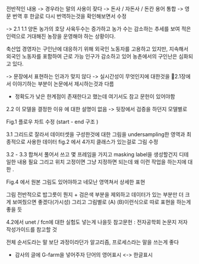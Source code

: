 전반적인 내용 
-> 경우라는 말의 사용이 잦다
-> 돈사 / 자돈사 / 돈칸 용어 통합 
-> 영문 번역 후 한글로 다시 번역하는것을 확인해보면서 수정

-> 2.1 
1.1
양돈 농가의 호당 사육두수는 증가하고 농가  수는 감소하는 추세를 보여 적은 인력으로 거대해진 농장을 운영해야  하는 상황이다.

축산업 경영자는 구인난에 대응하기 위해 외국인 노동자를 고용하고 있지만, 지속해서 외국인 노동자를 포함하여 근로 가능 인구가 감소하고 있어 농촌에서의 구인난은 심화되고 있다.

-> 문장에서 표현하는 인과가 맞지 않다
-> 실시간성이 무엇인지에 대한것을 
2.1장에서 이야기하는 부분이 논문에서 제시하는것과 다름
+ 정확도가 낮은 한계점이 존재한다고 했는데 여기서도 참고 문헌이 있어야함


2.2 이 모델을 결정한 이유 에 대한 설명이 없음 ->
뒷장에서 검증을 하던지 모델별로

Fig.1 플로우 차트 수정 (start - end 구조 )

3.1
그리드로 잘라서 데이터셋을 구성한것에 대한 그림을 
undersampling한 영역과 최종적으로 사용한 데이터
fig.2 에서 4가지 클래스가 있는걸로 그림 수정

3.2 - 3.3 합쳐서 풀어서 쓰고
몇 프레임을 가지고 masking label을 생성할건지 디테일한 내용 필요
그리고 위치 고정이면 그냥 지정하면 되는데 왜 이런 작업을 하는지에 대한 . 

Fig.4 에서 원본 그림도 있어야하고 네모난 영역쳐서 상세한 표현

그림 전반적으로 밥그릇이 뭔지 + 검은색 부분을 제외하고 데이터가 있는 부분만 더 크게 보여줬으면 좋겠다(가시성)
그리고 그림별로 (A) (B)이런식으로 따로 표현을 하는게 좋을 듯

4.2에서 unet / fcn에 대한 실험도 넣는게 나을듯
참고문헌 : 전자공학회 논문지 저자 작성가이드를 참고할 것 



전체 순서도라는 말 보단 과정이라던가 알고리즘, 프로세스라는 말을 쓰는게 좋다









+ 감사의 글에 G-farm을 넣어주자
단어의 영어표시 <-> 한글표시

